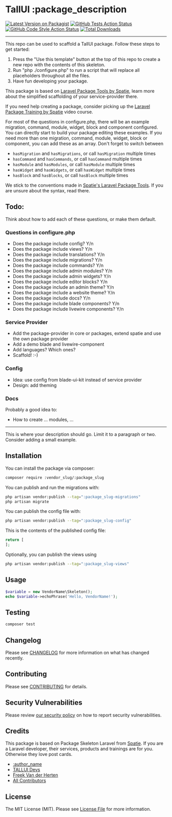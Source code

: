 # TallUI :package_description

[![Latest Version on Packagist](https://img.shields.io/packagist/v/:vendor_slug/:package_slug.svg?style=flat-square)](https://packagist.org/packages/:vendor_slug/:package_slug)
[![GitHub Tests Action Status](https://img.shields.io/github/workflow/status/:vendor_slug/:package_slug/run-tests?label=tests)](https://github.com/:vendor_slug/:package_slug/actions?query=workflow%3Arun-tests+branch%3Amain)
[![GitHub Code Style Action Status](https://img.shields.io/github/workflow/status/:vendor_slug/:package_slug/Fix%20PHP%20code%20style%20issues?label=code%20style)](https://github.com/:vendor_slug/:package_slug/actions?query=workflow%3A"Fix+PHP+code+style+issues"+branch%3Amain)
[![Total Downloads](https://img.shields.io/packagist/dt/:vendor_slug/:package_slug.svg?style=flat-square)](https://packagist.org/packages/:vendor_slug/:package_slug)

<!--delete-->
---
This repo can be used to scaffold a TallUI package. Follow these steps to get started:

1. Press the "Use this template" button at the top of this repo to create a new repo with the contents of this skeleton.
2. Run "php ./configure.php" to run a script that will replace all placeholders throughout all the files.
3. Have fun developing your package.

This package is based on [Laravel Package Tools by Spatie](https://github.com/spatie/laravel-package-tools), learn more about the simplified scaffolding of your service-provider there.

If you need help creating a package, consider picking up the <a href="https://laravelpackage.training">Laravel Package Training by Spatie</a> video course.

For most of the questions in configure.php, there will be an example migration, command, module, widget, block and component configured. You can directly start to build your package editing these examples. If you need more than one migration, command, module, widget, block or component, you can add these as an array. Don't forget to switch between

- ```hasMigration``` and ```hasMigrations```, or call ```hasMigration``` multiple times
- ```hasCommand``` and ```hasCommands```, or call ```hasCommand``` multiple times
- ```hasModule``` and ```hasModules```, or call ```hasModule``` multiple times
- ```hasWidget``` and ```hasWidgets```, or call ```hasWidget``` multiple times
- ```hasBlock``` and ```hasBlocks```, or call ```hasBlock``` multiple times

We stick to the conventions made in [Spatie's Laravel Package Tools](https://github.com/spatie/laravel-package-tools). If you are unsure about the syntax, read there.

## Todo:

Think about how to add each of these questions, or make them default.

### Questions in configure.php

- Does the package include config? Y/n
- Does the package include views? Y/n
- Does the package include translations? Y/n
- Does the package include migrations? Y/n
- Does the package include commands? Y/n
- Does the package include admin modules? Y/n
- Does the package include admin widgets? Y/n
- Does the package include editor blocks? Y/n
- Does the package include an admin theme? Y/n
- Does the package include a website theme? Y/n
- Does the package include docs? Y/n
- Does the package include blade components? Y/n
- Does the package include livewire components? Y/n

### Service Provider

- Add the package-provider in core or packages, extend spatie and use the own package provider
- Add a demo blade and livewire-component
- Add languages? Which ones?
- Scaffold! :-)

### Config

- Idea: use config from blade-ui-kit instead of service provider
- Design: add theming

### Docs

Probably a good idea to:

- How to create ... modules, ...

---
<!--/delete-->
This is where your description should go. Limit it to a paragraph or two. Consider adding a small example.

## Installation

You can install the package via composer:

```bash
composer require :vendor_slug/:package_slug
```

You can publish and run the migrations with:

```bash
php artisan vendor:publish --tag=":package_slug-migrations"
php artisan migrate
```

You can publish the config file with:

```bash
php artisan vendor:publish --tag=":package_slug-config"
```

This is the contents of the published config file:

```php
return [
];
```

Optionally, you can publish the views using

```bash
php artisan vendor:publish --tag=":package_slug-views"
```

## Usage

```php
$variable = new VendorName\Skeleton();
echo $variable->echoPhrase('Hello, VendorName!');
```

## Testing

```bash
composer test
```

## Changelog

Please see [CHANGELOG](CHANGELOG.md) for more information on what has changed recently.

## Contributing

Please see [CONTRIBUTING](CONTRIBUTING.md) for details.

## Security Vulnerabilities

Please review [our security policy](../../security/policy) on how to report security vulnerabilities.

## Credits

This package is based on Package Skeleton Laravel from [Spatie](https://spatie.be/products). If you are a Laravel developer, their services, products and trainings are for you. Otherwise they love post cards.

- [:author_name](https://github.com/:author_username)
- [TALLUI Devs](https://github.com/orgs/usetall/people)
- [Freek Van der Herten](https://github.com/freekmurze)
- [All Contributors](../../contributors)

## License

The MIT License (MIT). Please see [License File](LICENSE.md) for more information.
